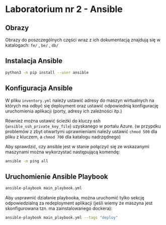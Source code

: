 # Laboratorium nr 2 - Ansible

## Obrazy

Obrazy do poszczególnych części wraz z ich dokumentacją znajdują się w katalogach: `fe/` , `be/` , `db/`

## Instalacja Ansible

```sh
python3 -m pip install --user ansible
```

## Konfiguracja Ansible

W pliku `inventory.yml` należy ustawić adresy do maszyn wirtualnych na których ma odbyć się deployment oraz ustawić odpowiednią konfigurację uruchomienia aplikacji (porty, adresy ich zależności itp.)

Również można ustawić ścieżki do kluczy ssh (`ansible_ssh_private_key_file`) uzyskanego w portalu Azure. (w przypdku problemów z zbyt otwartymi uprawnieniami należy ustawić `chmod 500` dla pliku z kluczem, a `chmod 700` dla katalogu nadrzędnego)

Aby sprawdzić, czy ansible jest w stanie połączyć się ze wskazanymi maszynami można wykorzystać następującą komendę:

```sh
ansible -m ping all
```

## Uruchomienie Ansible Playbook

```sh
ansible-playbook main_playbook.yml
```

Aby usprawnić działanie playbooka, można uruchomić tylko sekcję odpowiedzialną za redeployment aplikacji (jeśli wiemy że maszyna jest skonfigurowana tzn. ma zainstalowanego dockera):

```sh
ansible-playbook main_playbook.yml --tags "deploy"
```
